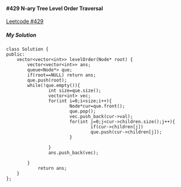 #### #429 N-ary Tree Level Order Traversal
[Leetcode #429](https://leetcode.com/problems/n-ary-tree-level-order-traversal/)  

##### My Solution
```
class Solution {
public:
    vector<vector<int>> levelOrder(Node* root) {
        vector<vector<int>> ans;
        queue<Node*> que;
        if(root==NULL) return ans;
        que.push(root);
        while(!que.empty()){
                int size=que.size();
                vector<int> vec;
                for(int i=0;i<size;i++){
                        Node*cur=que.front();
                        que.pop();
                        vec.push_back(cur->val);
                        for(int j=0;j<cur->children.size();j++){
                                if(cur->children[j])
                                que.push(cur->children[j]);
                        }
                        
                }
                ans.push_back(vec);
                
        }
            return ans;
    }
};
```
